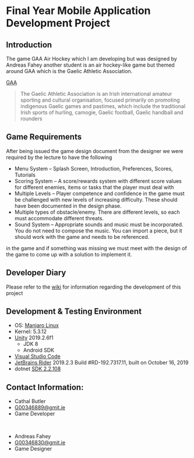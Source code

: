 # Final Year Mobile Application Development Project
## Introduction
The game GAA Air Hockey which I am developing but was designed by Andreas Fahey another student is an air hockey-like game but themed around GAA which is the Gaelic Athletic Association. 

[GAA](https://www.gaa.ie/)
> The Gaelic Athletic Association is an Irish international amateur sporting and cultural organisation, focused primarily on promoting indigenous Gaelic games and pastimes, which include the traditional Irish sports of hurling, camogie, Gaelic football, Gaelic handball and rounders

## Game Requirements
After being issued the game design document from the designer we were required by the lecture to have the following

* Menu System – Splash Screen, Introduction, Preferences, Scores, Tutorials
* Scoring System – A score/rewards system with different score values for different enemies,
items or tasks that the player must deal with
* Multiple Levels – Player competence and confidence in the game must be challenged with
new levels of increasing difficulty. These should have been documented in the design phase.
* Multiple types of obstacle/enemy. There are different levels, so each must accommodate
different threats.
* Sound System – Appropriate sounds and music must be incorporated. You do not need to
compose the music. You can import a piece, but it should work with the game and needs to
be referenced.

in the game and if something was missing we must meet with the design of the game to come up with a solution to implement it.  

## Developer Diary 
Please refer to the [wiki](https://github.com/butlawr/gaa-air-hockey/wiki/Developer-Diary) for information regarding the development of this project


## Development & Testing Environment
* OS: [Manjaro Linux](https://manjaro.org/download/official/kde/)
* Kernel: 5.3.12
* [Unity](https://unity.com/) 2019.2.6f1
  * JDK 8
  * Android SDK
* [Visual Studio Code](https://code.visualstudio.com/)
* [JetBrains Rider](https://www.jetbrains.com/rider/) 2019.2.3
Build #RD-192.7317.11, built on October 16, 2019
* dotnet [SDK 2.2.108](https://docs.microsoft.com/en-us/dotnet/core/install/linux-package-manager-rhel7)

## Contact Information:
* Cathal Butler
* G00346889@gmit.ie
* Game Developer

<br>

* Andreas Fahey
* G00346830@gmit.ie
* Game Designer
